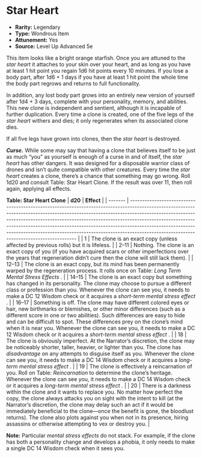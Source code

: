# Star Heart

- **Rarity:** Legendary
- **Type:** Wondrous Item
- **Attunement:** Yes
- **Source:** Level Up Advanced 5e

This item looks like a bright orange starfish. Once you are attuned to the _star heart_ it attaches to your skin over your heart, and as long as you have at least 1 hit point you regain 1d6 hit points every 10 minutes. If you lose a body part, after 1d6 + 1 days if you have at least 1 hit point the whole time the body part regrows and returns to full functionality.

In addition, any lost body part grows into an entirely new version of yourself after 1d4 + 3 days, complete with your personality, memory, and abilities. This new clone is independent and sentient, although it is incapable of further duplication. Every time a clone is created, one of the five legs of the _star heart_ withers and dies; it only regenerates when its associated clone dies. 

If all five legs have grown into clones, then the _star heart_ is destroyed.

_**Curse.**_ While some may say that having a clone that believes itself to be just as much “you” as yourself is enough of a curse in and of itself, the _star heart_ has other dangers. It was designed for a disposable warrior class of drones and isn’t quite compatible with other creatures. Every time the _star heart_ creates a clone, there’s a chance that something may go wrong. Roll 1d20 and consult Table: Star Heart Clone. If the result was over 11, then roll again, applying all effects.

__Table: Star Heart Clone__
| **d20** | **Effect**                                                                                                                                                                                                                                                                                                                                                                                                                                                     |
| ------- | -------------------------------------------------------------------------------------------------------------------------------------------------------------------------------------------------------------------------------------------------------------------------------------------------------------------------------------------------------------------------------------------------------------------------------------------------------------- |
| 1       | The clone is an exact copy (unless affected by previous rolls) but it is lifeless.                                                                                                                                                                                                                                                                                                                                                                             |
| 2–11    | Nothing. The clone is an exact copy of you (if you have acquired scars or other imperfections over the years that regeneration didn’t cure then the clone will still lack them).                                                                                                                                                                                                                                                                               |
| 12–13   | The clone is an exact copy, but its mind has been permanently warped by the regeneration process. It rolls once on Table: _Long Term Mental Stress Effects_ .                                                                                                                                                                                                                                                                                                  |
| 14–15   | The clone is an exact copy but something has changed in its personality. The clone may choose to pursue a different class or profession than you. Whenever the clone can see you, it needs to make a DC 12 Wisdom check or it acquires a _short-term mental stress effect_ .                                                                                                                                                                                   |
| 16–17   | Something is off. The clone may have different colored eyes or hair, new birthmarks or blemishes, or other minor differences (such as a different score in one or two abilities). Such differences are easy to hide and can be difficult to spot. These differences prey on the clone’s mind when it is near you. Whenever the clone can see you, it needs to make a DC 12 Wisdom check or it acquires a _short-term mental stress effect_ .                   |
| 18      | The clone is obviously imperfect. At the Narrator’s discretion, the clone may be noticeably shorter, taller, heavier, or lighter than you. The clone has _disadvantage_  on any attempts to disguise itself as you. Whenever the clone can see you, it needs to make a DC 14 Wisdom check or it acquires a _long-term mental stress effect_ .                                                                                                                  |
| 19      | The clone is effectively a reincarnation of you. Roll on Table: _Reincarnation_  to determine the clone’s heritage. Whenever the clone can see you, it needs to make a DC 14 Wisdom check or it acquires a _long-term mental stress effect_ .                                                                                                                                                                                                                  |
| 20      | There is a darkness within the clone and it wants to replace you. No matter how perfect the copy, the clone always attacks you on sight with the intent to kill (at the Narrator’s discretion, the clone may delay such an act if it would be immediately beneficial to the clone—once the benefit is gone, the bloodlust returns). The clone also plots against you when not in its presence, hiring assassins or otherwise attempting to vex or destroy you. |

**Note:** Particular _mental stress effects_  do not stack. For example, if the clone has both a personality change and develops a phobia, it only needs to make a single DC 14 Wisdom check when it sees you.
